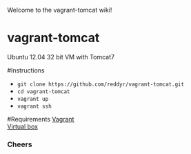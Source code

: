 Welcome to the vagrant-tomcat wiki!


# vagrant-tomcat
Ubuntu 12.04 32 bit VM with Tomcat7


#Instructions
* `git clone https://github.com/reddyr/vagrant-tomcat.git`<br>
* `cd vagrant-tomcat`<br>
* `vagrant up`<br>
* `vagrant ssh`<br>

#Requirements
[Vagrant](http://www.vagrantup.com/downloads)<br>
[Virtual box](https://www.virtualbox.org/wiki/Downloads)

### Cheers
